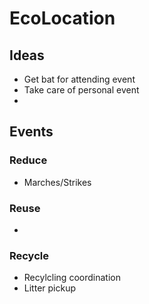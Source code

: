 # EcoLocation

## Ideas
* Get bat for attending event
* Take care of personal event
* 

## Events
### Reduce
* Marches/Strikes
### Reuse
* 
### Recycle
* Recylcling coordination
* Litter pickup



